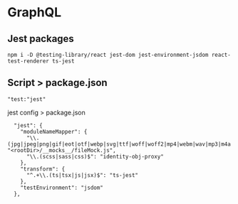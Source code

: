 # GraphQL

## Jest packages
`npm i -D @testing-library/react jest-dom jest-environment-jsdom react-test-renderer ts-jest `

## Script > package.json 
```
"test:"jest"
```
jest config > package.json

```
  "jest": {
    "moduleNameMapper": {
      "\\.(jpg|jpeg|png|gif|eot|otf|webp|svg|ttf|woff|woff2|mp4|webm|wav|mp3|m4a|aac|oga)$": "<rootDir>/__mocks__/fileMock.js",
      "\\.(scss|sass|css)$": "identity-obj-proxy"
    },
    "transform": {
      "^.+\\.(ts|tsx|js|jsx)$": "ts-jest"
    },
    "testEnvironment": "jsdom"
  },

```

